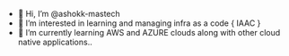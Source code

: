 - 👋 Hi, I’m @ashokk-mastech
- 👀 I’m interested in learning and managing infra as a code { IAAC }
- 🌱 I’m currently learning AWS and AZURE clouds along with other cloud native applications..


<!---
ashokk-mastech/ashokk-mastech is a ✨ special ✨ repository because its `README.md` (this file) appears on your GitHub profile.
You can click the Preview link to take a look at your changes.
--->
